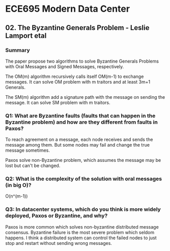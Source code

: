 
# ECE695 Modern Data Center

## 02. The Byzantine Generals Problem - Leslie Lamport etal

### Summary

The paper propose two algorithms to solve Byzantine Generals Problems with Oral Messages and Signed Messages, respectively.

The OM(m) algorithm recursively calls itself OM(m-1) to exchange messages. It can solve OM problem with m traitors and at least 3m+1 Generals.

The SM(m) algorithm add a signature path with the message on sending the message. It can solve SM problem with m traitors.

### Q1: What are Byzantine faults (faults that can happen in the Byzantine problem) and how are they different from faults in Paxos?

To reach agreement on a message, each node receives and sends the message among them. But some nodes may fail and change the true message sometimes. 

Paxos solve non-Byzantine problem, which assumes the message may be lost but can't be changed.

### Q2: What is the complexity of the solution with oral messages (in big O)?

O(n^(m-1)) 


### Q3: In datacenter systems, which do you think is more widely deployed, Paxos or Byzantine, and why?

Paxos is more common which solves non-byzantine distributed message consensus.
Byzantine failure is the most severe problem which seldom happens. I think a distributed system can control the failed nodes to just stop and restart without sending wrong messages.
